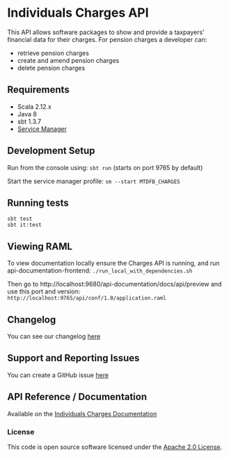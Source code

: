 Individuals Charges API
========================
This API allows software packages to show and provide a taxpayers' financial data for their charges. For pension charges a developer can:
* retrieve pension charges
* create and amend pension charges
* delete pension charges

## Requirements
- Scala 2.12.x
- Java 8
- sbt 1.3.7
- [Service Manager](https://github.com/hmrc/service-manager)

## Development Setup

Run from the console using: `sbt run` (starts on port 9765 by default)

Start the service manager profile: `sm --start MTDFB_CHARGES`

## Running tests
```
sbt test
sbt it:test
```

## Viewing RAML

To view documentation locally ensure the Charges API is running, and run api-documentation-frontend:
`./run_local_with_dependencies.sh`

Then go to http://localhost:9680/api-documentation/docs/api/preview and use this port and version:
`http://localhost:9765/api/conf/1.0/application.raml`

## Changelog

You can see our changelog [here](https://github.com/hmrc/income-tax-mtd-changelog/wiki)

## Support and Reporting Issues

You can create a GitHub issue [here](https://github.com/hmrc/income-tax-mtd-changelog/issues)

## API Reference / Documentation 
Available on the [Individuals Charges Documentation](https://developer.service.hmrc.gov.uk/api-documentation/docs/api/service/individuals-charges-api/1.0)

### License
This code is open source software licensed under the [Apache 2.0 License](http://www.apache.org/licenses/LICENSE-2.0.html).